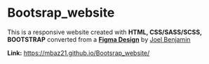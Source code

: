 # Bootsrap_website
This is a responsive website created with **HTML, CSS/SASS/SCSS, BOOTSTRAP** converted from a **[Figma Design](https://www.figma.com/file/BTf3zTdDtWWhr28FAfPkWI/Landing-page-exploration-Smart-Animate-Community)** by [Joel Benjamin](https://www.figma.com/@iamnottheway)

**Link:** https://mbaz21.github.io/Bootsrap_website/
